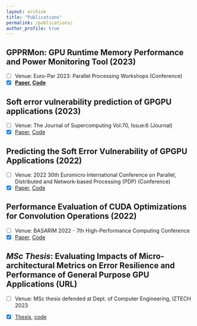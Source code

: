 ```yaml
---
layout: archive
title: "Publications"
permalink: /publications/
author_profile: true
---
```


## GPPRMon: GPU Runtime Memory Performance and Power Monitoring Tool (2023) <br />
- [ ] Venue:  Euro-Par 2023: Parallel Processing Workshops (Conference)
- [x] **[Paper](https://scholar.google.com/citations?view_op=view_citation&hl=en&user=uj3eWlIAAAAJ&citation_for_view=uj3eWlIAAAAJ:qjMakFHDy7sC), [Code](https://github.com/parsiyte/GPPRMon)**

## Soft error vulnerability prediction of GPGPU applications (2023) <br />
- [ ] Venue: The Journal of Supercomputing Vol:70, Issue:6 (Journal)
- [x] [Paper](https://scholar.google.com/citations?view_op=view_citation&hl=en&user=uj3eWlIAAAAJ&citation_for_view=uj3eWlIAAAAJ:d1gkVwhDpl0C), [Code](https://github.com/BT-MasterThesis/SoftErrorVulnerabilityPrediction-GPGPUs)

## Predicting the Soft Error Vulnerability of GPGPU Applications (2022) <br />
- [ ] Venue: 2022 30th Euromicro International Conference on Parallel, Distributed and Network-based Processing (PDP) (Conference)
- [x] [Paper](https://scholar.google.com/citations?view_op=view_citation&hl=en&user=uj3eWlIAAAAJ&citation_for_view=uj3eWlIAAAAJ:u-x6o8ySG0sC), [Code](https://github.com/BT-MasterThesis/SoftErrorVulnerabilityPrediction-GPGPUs)

## Performance Evaluation of CUDA Optimizations for Convolution Operations (2022) <br />
- [ ] Venue: BASARIM 2022 - 7th High-Performance Computing Conference 
- [x] [Paper](https://scholar.google.com/citations?view_op=view_citation&hl=en&user=uj3eWlIAAAAJ&citation_for_view=uj3eWlIAAAAJ:u5HHmVD_uO8C), [Code](https://github.com/BT-MasterThesis/Optimizing_ConvolutionAlgorithms_CUDA)

## _MSc Thesis_: Evaluating Impacts of Micro-architectural Metrics on Error Resilience and Performance of General Purpose GPU Applications (URL) <br />
- [ ] Venue: MSc thesis defended at Dept. of Computer Engineering, IZTECH 2023 
- [x] [Thesis](https://www.proquest.com/openview/1717ffc4207b95d340d809a87ffe6183/1?pq-origsite=gscholar&cbl=2026366&diss=y), [code](https://github.com/BT-MasterThesis)


